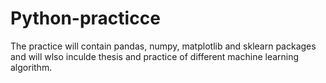 # Python-practicce
The practice will contain pandas, numpy, matplotlib and sklearn packages and will wlso inculde thesis and practice of different machine learning algorithm.
